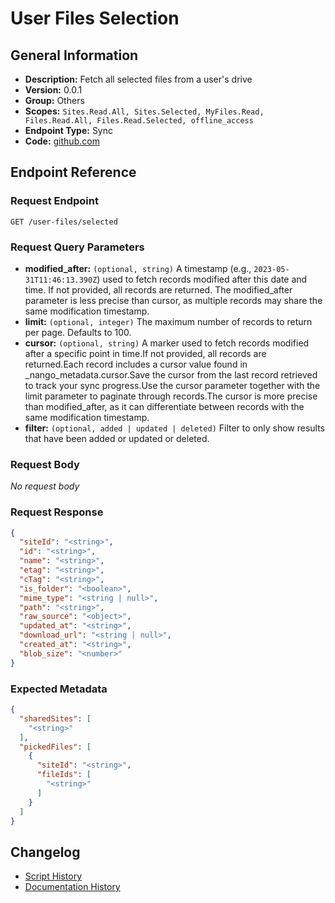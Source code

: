 <!-- BEGIN GENERATED CONTENT -->
# User Files Selection

## General Information

- **Description:** Fetch all selected files from a user's drive
- **Version:** 0.0.1
- **Group:** Others
- **Scopes:** `Sites.Read.All, Sites.Selected, MyFiles.Read, Files.Read.All, Files.Read.Selected, offline_access`
- **Endpoint Type:** Sync
- **Code:** [github.com](https://github.com/NangoHQ/integration-templates/tree/main/integrations/sharepoint-online/syncs/user-files-selection.ts)


## Endpoint Reference

### Request Endpoint

`GET /user-files/selected`

### Request Query Parameters

- **modified_after:** `(optional, string)` A timestamp (e.g., `2023-05-31T11:46:13.390Z`) used to fetch records modified after this date and time. If not provided, all records are returned. The modified_after parameter is less precise than cursor, as multiple records may share the same modification timestamp.
- **limit:** `(optional, integer)` The maximum number of records to return per page. Defaults to 100.
- **cursor:** `(optional, string)` A marker used to fetch records modified after a specific point in time.If not provided, all records are returned.Each record includes a cursor value found in _nango_metadata.cursor.Save the cursor from the last record retrieved to track your sync progress.Use the cursor parameter together with the limit parameter to paginate through records.The cursor is more precise than modified_after, as it can differentiate between records with the same modification timestamp.
- **filter:** `(optional, added | updated | deleted)` Filter to only show results that have been added or updated or deleted.

### Request Body

_No request body_

### Request Response

```json
{
  "siteId": "<string>",
  "id": "<string>",
  "name": "<string>",
  "etag": "<string>",
  "cTag": "<string>",
  "is_folder": "<boolean>",
  "mime_type": "<string | null>",
  "path": "<string>",
  "raw_source": "<object>",
  "updated_at": "<string>",
  "download_url": "<string | null>",
  "created_at": "<string>",
  "blob_size": "<number>"
}
```

### Expected Metadata

```json
{
  "sharedSites": [
    "<string>"
  ],
  "pickedFiles": [
    {
      "siteId": "<string>",
      "fileIds": [
        "<string>"
      ]
    }
  ]
}
```

## Changelog

- [Script History](https://github.com/NangoHQ/integration-templates/commits/main/integrations/sharepoint-online/syncs/user-files-selection.ts)
- [Documentation History](https://github.com/NangoHQ/integration-templates/commits/main/integrations/sharepoint-online/syncs/user-files-selection.md)

<!-- END  GENERATED CONTENT -->

